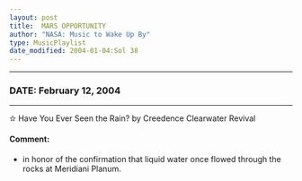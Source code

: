 ```yaml
---
layout: post
title:  MARS OPPORTUNITY
author: "NASA: Music to Wake Up By"
type: MusicPlaylist
date_modified: 2004-01-04:Sol 38
---
```


----
### DATE: February 12, 2004
----
✫ Have You Ever Seen the Rain? by Creedence Clearwater Revival

#### Comment:
* in honor of the confirmation that liquid water once flowed through the rocks at Meridiani Planum.
